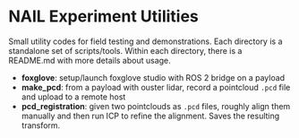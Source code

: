 # NAIL Experiment Utilities

Small utility codes for field testing and demonstrations. Each directory is a standalone
set of scripts/tools. Within each directory, there is a README.md with more details about usage.

- **foxglove**: setup/launch foxglove studio with ROS 2 bridge on a payload
- **make_pcd**: from a payload with ouster lidar, record a pointcloud `.pcd` file and upload to a remote host
- **pcd_registration**: given two pointclouds as `.pcd` files, roughly align them manually and then run ICP to refine the alignment. Saves the resulting transform.
